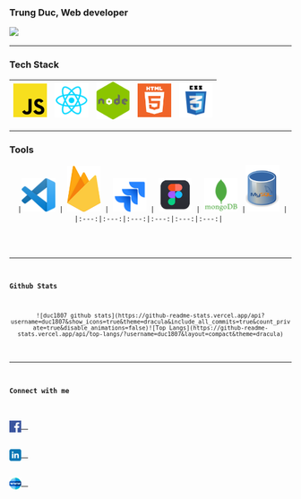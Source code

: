 ### Trung Duc, Web developer

![](https://komarev.com/ghpvc/?username=duc1807&color=red)

 ---
### Tech Stack

| <img src="https://github.com/duc1807/duc1807/blob/master/images/Programming_Languages/javascript.png" width=60> | <img src="https://github.com/duc1807/duc1807/blob/master/images/Programming_Languages/react.png" width=60> | <img src="https://github.com/duc1807/duc1807/blob/master/images/Programming_Languages/nodejs.png" width=60> | <img src="https://github.com/duc1807/duc1807/blob/master/images/Programming_Languages/html5.png" width=60> | <img src="https://github.com/duc1807/duc1807/blob/master/images/Programming_Languages/css3.svg" width=60> |
| :-------------------------------------------------------------------------------------------------------------: | :--------------------------------------------------------------------------------------------------------: | :---------------------------------------------------------------------------------------------------------: | :--------------------------------------------------------------------------------------------------------: | :-------------------------------------------------------------------------------------------------------: |

 ---
### Tools

  <div align="center">
<code> |<img src="https://github.com/duc1807/duc1807/blob/master/images/Tools/vscode.png" width=60> | <img src="https://github.com/duc1807/duc1807/blob/master/images/Tools/firebase.png" width=60> | <img src="https://github.com/duc1807/duc1807/blob/master/images/Tools/jira.svg" width=60> | <img src="https://github.com/duc1807/duc1807/blob/master/images/Tools/figma.png" width=60> | <img src="https://github.com/duc1807/duc1807/blob/master/images/Tools/mongodb.png" width=60> |<img src="https://github.com/duc1807/duc1807/blob/master/images/Tools/mysql.png" width=60> |
|:---:|:---:|:---:|:---:|:---:|:---:| <code>
  </div>

 ---
### Github Stats

<div align="center">
![duc1807 github stats](https://github-readme-stats.vercel.app/api?username=duc1807&show_icons=true&theme=dracula&include_all_commits=true&count_private=true&disable_animations=false)![Top Langs](https://github-readme-stats.vercel.app/api/top-langs/?username=duc1807&layout=compact&theme=dracula)
</div>

 ---
### Connect with me

<a href="https://facebook.com/trungduc.dev">
  <img align="left" alt="Duc1807 Facebook" width="21px" src="https://github.com/duc1807/duc1807/blob/master/images/Connect_with_me/facebook.svg" />
</a>
<a href="#">
  <img align="left" alt="Duc1807 Linkedin" width="21px" src="https://github.com/duc1807/duc1807/blob/master/images/Connect_with_me/linkedin.svg" />
</a>
<a href="#">
  <img align="left" alt="Duc1807 Portfolio" width="21px" src="https://github.com/duc1807/duc1807/blob/master/images/Connect_with_me/www.svg" />
</a>

<!--
**duc1807/duc1807** is a ✨ _special_ ✨ repository because its `README.md` (this file) appears on your GitHub profile.

Here are some ideas to get you started:

- 🔭 I’m currently working on ...
- 🌱 I’m currently learning ...
- 👯 I’m looking to collaborate on ...
- 🤔 I’m looking for help with ...
- 💬 Ask me about ...
- 📫 How to reach me: ...
- 😄 Pronouns: ...
- ⚡ Fun fact: ...
-->
